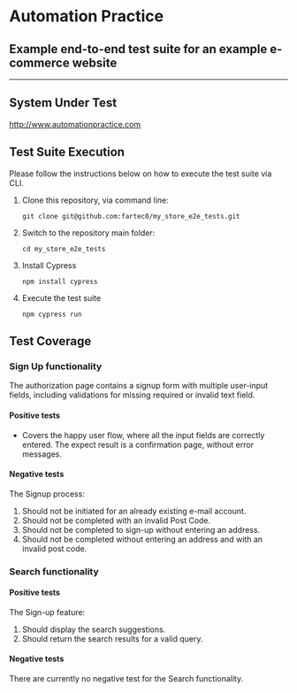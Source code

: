 # Automation Practice

## Example end-to-end test suite for an example e-commerce website
------
## System Under Test

http://www.automationpractice.com

## Test Suite Execution
Please follow the instructions below on how to execute the test suite via CLI.

1. Clone this repository, via command line:
   ```
   git clone git@github.com:fartec0/my_store_e2e_tests.git
   ````
2. Switch to the repository main folder:
    ```
    cd my_store_e2e_tests
    ```
3. Install Cypress
    ```
    npm install cypress
    ```
4. Execute the test suite
    ```
    npm cypress run
    ```

## Test Coverage

### Sign Up functionality
The authorization page contains a signup form with multiple user-input fields, including validations for missing required or invalid text field.

#### Positive tests
- Covers the happy user flow, where all the input fields are correctly entered. The expect result is a confirmation page, without error messages.

#### Negative tests
The Signup process:
1. Should not be initiated for an already existing e-mail account.
2. Should not be completed with an invalid Post Code.
3. Should not be completed to sign-up without entering an address.
4. Should not be completed without entering an address and with an invalid post code.

### Search functionality

#### Positive tests
The Sign-up feature:
1. Should display the search suggestions.
2. Should return the search results for a valid query.

#### Negative tests
There are currently no negative test for the Search functionality. 
